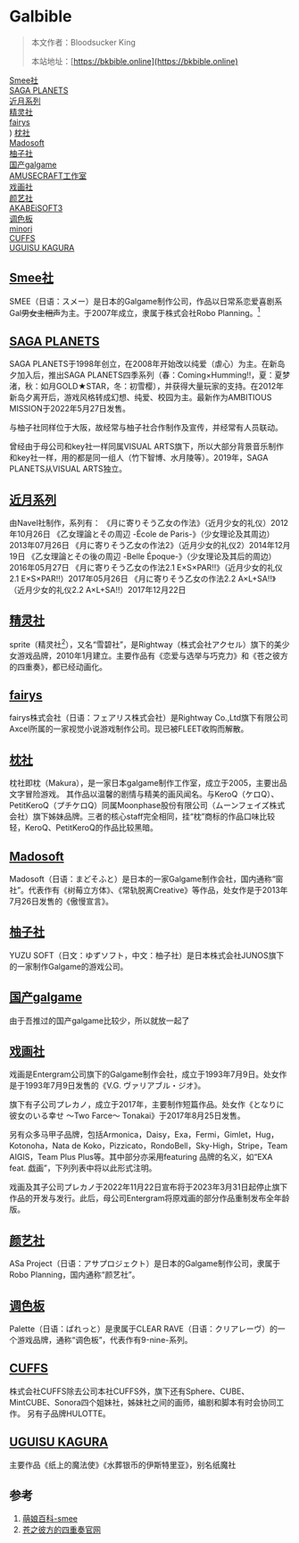 # Galbible

> 本文作者：Bloodsucker King
>
> 本站地址：[https://bkbible.online](https://bkbible.online)


[Smee社](Smee社.md)<br/>
[SAGA PLANETS](SP社.md)<br/>
[近月系列](近月系列.md)<br/>
[精灵社](精灵社.md)<br/>
[fairys](fairys.md)<br/>)
[枕社](枕社.md)<br/>
[Madosoft](Madosoft.md)<br/>
[柚子社](柚子社.md)<br/>
[国产galgame](国产.md)<br/>
[AMUSECRAFT工作室](AMUSECRAFT工作室.md)<br/>
[戏画社](戏画社.md)<br/>
[颜艺社](颜艺社.md)<br/>
[AKABEiSOFT3](AKABEiSOFT3.md)<br/>
[调色板](调色板.md)<br/>
[minori](minori.md)<br/>
[CUFFS](CUFFS.md)<br/>
[UGUISU KAGURA](UGUISU_KAGURA.md)<br/>

## [Smee社](Smee社.md)
SMEE（日语：スメー）是日本的Galgame制作公司，作品以日常系恋爱喜剧系Gal<s>男女主相声</s>为主。于2007年成立，隶属于株式会社Robo Planning。[<sup>1</sup>](#refer-anchor-1)

## [SAGA PLANETS](SP社.md)
SAGA PLANETS于1998年创立，在2008年开始改以纯爱（虐心）为主。在新岛夕加入后，推出SAGA PLANETS四季系列（春：Coming×Humming!!，夏：夏梦渚，秋：如月GOLD★STAR，冬：初雪樱），并获得大量玩家的支持。在2012年新岛夕离开后，游戏风格转成幻想、纯爱、校园为主。最新作为AMBITIOUS MISSION于2022年5月27日发售。

与柚子社同样位于大阪，故经常与柚子社合作制作及宣传，并经常有人员联动。

曾经由于母公司和key社一样同属VISUAL ARTS旗下，所以大部分背景音乐制作和key社一样，用的都是同一组人（竹下智博、水月陵等）。2019年，SAGA PLANETS从VISUAL ARTS独立。

## [近月系列](近月系列.md)
由Navel社制作，系列有：
《月に寄りそう乙女の作法》（近月少女的礼仪）2012年10月26日
《乙女理論とその周辺 -École de Paris-》（少女理论及其周边）2013年07月26日
《月に寄りそう乙女の作法2》（近月少女的礼仪2）2014年12月19日
《乙女理論とその後の周辺 -Belle Époque-》（少女理论及其后的周边）2016年05月27日
《月に寄りそう乙女の作法2.1 E×S×PAR!!》（近月少女的礼仪2.1 E×S×PAR!!）2017年05月26日
《月に寄りそう乙女の作法2.2 A×L+SA!!》（近月少女的礼仪2.2 A×L+SA!!）2017年12月22日

## [精灵社](精灵社.md)
sprite（精灵社[<sup>2</sup>](#refer-anchor-2)），又名“雪碧社”，是Rightway（株式会社アクセル）旗下的美少女游戏品牌，2010年1月建立。主要作品有《恋爱与选举与巧克力》和《苍之彼方的四重奏》，都已经动画化。

## [fairys](fairys.md)
fairys株式会社（日语：フェアリス株式会社）是Rightway Co.,Ltd旗下有限公司Axcel所属的一家视觉小说游戏制作公司。现已被FLEET收购而解散。

## [枕社](枕社.md)
枕社即枕（Makura），是一家日本galgame制作工作室，成立于2005，主要出品文字冒险游戏。
其作品以温馨的剧情与精美的画风闻名。与KeroQ（ケロQ）、PetitKeroQ（プチケロQ）同属Moonphase股份有限公司（ムーンフェイズ株式会社）旗下姊妹品牌。三者的核心staff完全相同，挂“枕”商标的作品口味比较轻，KeroQ、PetitKeroQ的作品比较黑暗。

## [Madosoft](Madosoft.md)
Madosoft（日语：まどそふと）是日本的一家Galgame制作会社，国内通称“窗社”。代表作有《树莓立方体》、《常轨脱离Creative》等作品，处女作是于2013年7月26日发售的《傲慢宣言》。

## [柚子社](柚子社.md)
YUZU SOFT（日文：ゆずソフト，中文：柚子社）是日本株式会社JUNOS旗下的一家制作Galgame的游戏公司。

## [国产galgame](国产.md)
由于吾推过的国产galgame比较少，所以就放一起了

## [戏画社](戏画社.md)
戏画是Entergram公司旗下的Galgame制作会社，成立于1993年7月9日。处女作是于1993年7月9日发售的《V.G. ヴァリアブル・ジオ》。

旗下有子公司プレカノ，成立于2017年，主要制作短篇作品。处女作《となりに彼女のいる幸せ ～Two Farce～ Tonakai》于2017年8月25日发售。

另有众多马甲子品牌，包括Armonica，Daisy，Exa，Fermi，Gimlet，Hug，Kotonoha，Nata de Koko，Pizzicato，RondoBell，Sky-High，Stripe，Team AIGIS，Team Plus Plus等。其中部分亦采用featuring 品牌的名义，如“EXA feat. 戯画”，下列列表中将以此形式注明。

戏画及其子公司プレカノ于2022年11月22日宣布将于2023年3月31日起停止旗下作品的开发与发行。此后，母公司Entergram将原戏画的部分作品重制发布全年龄版。

## [颜艺社](颜艺社.md)
ASa Project（日语：アサプロジェクト）是日本的Galgame制作公司，隶属于Robo Planning，国内通称“颜艺社”。

## [调色板](调色板.md)
Palette（日语：ぱれっと）是隶属于CLEAR RAVE（日语：クリアレーヴ）的一个游戏品牌，通称“调色板”，代表作有9-nine-系列。

## [CUFFS](CUFFS.md)
株式会社CUFFS除去公司本社CUFFS外，旗下还有Sphere、CUBE、MintCUBE、Sonora四个姐妹社，姊妹社之间的画师，编剧和脚本有时会协同工作。 另有子品牌HULOTTE。

## [UGUISU KAGURA](UGUISU_KAGURA.md)
主要作品《纸上的魔法使》《水葬银币的伊斯特里亚》，别名纸魔社

## 参考
<a id="refer-anchor-1"></a>
1. [萌娘百科-smee](https://moegirl.uk/index.php?title=SMEE&variant=zh)
<a id="refer-anchor-2"></a>
2. [苍之彼方的四重奏官网](https://hikarifield.co.jp/aokana/spec.html)








